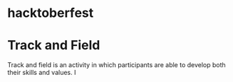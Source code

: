 # hacktoberfest
# Track and Field
Track and field is an activity in which participants are able to develop both their skills and values.
I
